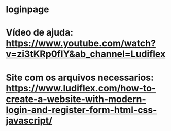# loginpage
# Vídeo de ajuda: https://www.youtube.com/watch?v=zi3tKRp0fIY&ab_channel=Ludiflex
# Site com os arquivos necessarios: https://www.ludiflex.com/how-to-create-a-website-with-modern-login-and-register-form-html-css-javascript/
